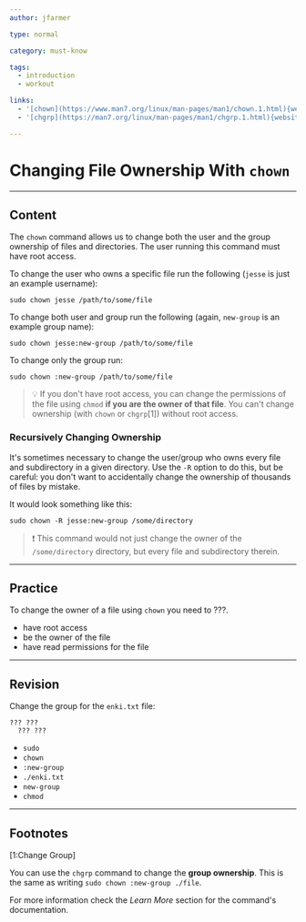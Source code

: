 ```yaml
---
author: jfarmer

type: normal

category: must-know

tags:
  - introduction
  - workout

links:
  - '[chown](https://www.man7.org/linux/man-pages/man1/chown.1.html){website}'
  - '[chgrp](https://man7.org/linux/man-pages/man1/chgrp.1.html){website}'

---
```


# Changing File Ownership With `chown`

---

## Content

The `chown` command allows us to change both the user and the group ownership of files and directories. The user running this command must have root access.

To change the user who owns a specific file run the following (`jesse` is just an example username):

```shell
sudo chown jesse /path/to/some/file
```

To change both user and group run the following (again, `new-group` is an example group name):

```shell
sudo chown jesse:new-group /path/to/some/file
```

To change only the group run:

```shell
sudo chown :new-group /path/to/some/file
```

> 💡 If you don't have root access, you can change the permissions of the file using `chmod` **if you are the owner of that file**. You can't change ownership (with `chown` or `chgrp`[1]) without root access.

### Recursively Changing Ownership

It's sometimes necessary to change the user/group who owns every file and subdirectory in a given directory. Use the `-R` option to do this, but be careful: you don't want to accidentally change the ownership of thousands of files by mistake.

It would look something like this:

```shell
sudo chown -R jesse:new-group /some/directory
```

> ❗ This command would not just change the owner of the `/some/directory` directory, but every file and subdirectory therein.

---

## Practice

To change the owner of a file using `chown` you need to ???.

- have root access
- be the owner of the file
- have read permissions for the file

---

## Revision

Change the group for the `enki.txt` file:

```shell
??? ??? 
  ??? ???
```

- `sudo`
- `chown`
- `:new-group`
- `./enki.txt`
- `new-group`
- `chmod`

---

## Footnotes

[1:Change Group]

You can use the `chgrp` command to change the **group ownership**. This is the same as writing `sudo chown :new-group ./file`.

For more information check the *Learn More* section for the command's documentation.
